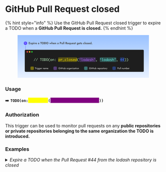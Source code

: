 # GitHub Pull Request closed

{% hint style="info" %}
Use the GitHub Pull Request closed trigger to expire a TODO when a **GitHub Pull Request is closed.**
{% endhint %}

<figure><img src="../.gitbook/assets/pr-close.png" alt="" width="563"><figcaption></figcaption></figure>

### Usage

➡️ **`TODO(on:`**<mark style="color:yellow;background-color:yellow;">**`pr_closed`**</mark>**`(`**<mark style="color:purple;background-color:purple;">**`'lodash', 'lodash', 44`**</mark>**`))`**

### **Authorization**

This trigger can be used to monitor pull requests on any **public repositories or private repositories belonging to the same organization the TODO is introduced.**

### Examples

<details>

<summary><em>Expire a TODO when the Pull Request #44 from the lodash repository is closed</em></summary>

➡️ **`TODO(on:`**<mark style="color:yellow;background-color:yellow;">**`pr_closed`**</mark>**`(`**<mark style="color:purple;background-color:purple;">**`'lodash', 'lodash', 44`**</mark>**`))`**

</details>
